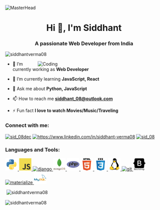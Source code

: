 
![MasterHead](https://media.giphy.com/headers/GitHub/w8ZJLtJbmuph.gif)

<h1 align="center">Hi 👋, I'm Siddhant</h1>
<h3 align="center">A passionate Web Developer from India</h3>

<p align="left"> <img src="https://komarev.com/ghpvc/?username=siddhantverma08&label=Profile%20views&color=0e75b6&style=flat" alt="siddhantverma08" /> </p>

<img align="right" alt="Coding" width="400" src="https://cdn.dribbble.com/users/1118376/screenshots/3604186/developer-dribbble.gif">

- 🔭 I’m currently working as **Web Developer**

- 🌱 I’m currently learning **JavaScript, React**

- 💬 Ask me about **Python, JavaScript**

- 📫 How to reach me **siddhant_08@outlook.com**

- ⚡ Fun fact **I love to watch Movies/Music/Traveling**


<h3 align="left">Connect with me:</h3>
<p align="left">
<a href="https://twitter.com/sid_08dec" target="blank"><img align="center" src="https://raw.githubusercontent.com/rahuldkjain/github-profile-readme-generator/master/src/images/icons/Social/twitter.svg" alt="sid_08dec" height="30" width="40" /></a>
<a href="https://linkedin.com/in/https://www.linkedin.com/in/siddhant-verma08" target="blank"><img align="center" src="https://raw.githubusercontent.com/rahuldkjain/github-profile-readme-generator/master/src/images/icons/Social/linked-in-alt.svg" alt="https://www.linkedin.com/in/siddhant-verma08" height="30" width="40" /></a>
<a href="https://www.leetcode.com/sid_08" target="blank"><img align="center" src="https://raw.githubusercontent.com/rahuldkjain/github-profile-readme-generator/master/src/images/icons/Social/leet-code.svg" alt="sid_08" height="30" width="40" /></a>
</p>
</p>

<h3 align="left">Languages and Tools:</h3>
<p align="left">
    <a href="https://www.python.org" target="_blank" rel="noreferrer">
		<img src="https://raw.githubusercontent.com/devicons/devicon/master/icons/python/python-original.svg" alt="python" width="40" height="40" />
	</a>
	<a href="https://developer.mozilla.org/en-US/docs/Web/JavaScript" target="_blank" rel="noreferrer">
		<img src="https://raw.githubusercontent.com/devicons/devicon/master/icons/javascript/javascript-original.svg" alt="javascript" width="40" height="40" />
	</a>
	<a href="https://www.djangoproject.com/" target="_blank" rel="noreferrer">
		<img src="https://cdn.worldvectorlogo.com/logos/django.svg" alt="django" width="40" height="40" />
	</a>
	<a href="https://www.mongodb.com/" target="_blank" rel="noreferrer">
		<img src="https://raw.githubusercontent.com/devicons/devicon/master/icons/mongodb/mongodb-original-wordmark.svg" alt="mongodb" width="40" height="40" />
	</a>
	<a href="https://www.php.net" target="_blank" rel="noreferrer">
		<img src="https://raw.githubusercontent.com/devicons/devicon/master/icons/php/php-original.svg" alt="php" width="40" height="40" />
	</a>
	<a href="https://www.w3.org/html/" target="_blank" rel="noreferrer">
		<img src="https://raw.githubusercontent.com/devicons/devicon/master/icons/html5/html5-original-wordmark.svg" alt="html5" width="40" height="40" />
	</a>
	<a href="https://www.w3schools.com/css/" target="_blank" rel="noreferrer">
		<img src="https://raw.githubusercontent.com/devicons/devicon/master/icons/css3/css3-original-wordmark.svg" alt="css3" width="40" height="40" />
	</a>
	<a href="https://www.linux.org/" target="_blank" rel="noreferrer">
		<img src="https://raw.githubusercontent.com/devicons/devicon/master/icons/linux/linux-original.svg" alt="linux" width="40" height="40" />
	</a>
	<a href="https://git-scm.com/" target="_blank" rel="noreferrer">
		<img src="https://www.vectorlogo.zone/logos/git-scm/git-scm-icon.svg" alt="git" width="40" height="40" />
	</a>
	<a href="https://getbootstrap.com" target="_blank" rel="noreferrer">
		<img src="https://raw.githubusercontent.com/devicons/devicon/master/icons/bootstrap/bootstrap-plain-wordmark.svg" alt="bootstrap" width="40" height="40" />
	</a>
	<a href="https://materializecss.com/" target="_blank" rel="noreferrer">
		<img src="https://raw.githubusercontent.com/prplx/svg-logos/5585531d45d294869c4eaab4d7cf2e9c167710a9/svg/materialize.svg" alt="materialize" width="40" height="40" />
	</a>
	<a href="https://www.mysql.com/" target="_blank" rel="noreferrer">
		<img src="https://raw.githubusercontent.com/devicons/devicon/master/icons/mysql/mysql-original-wordmark.svg" alt="mysql" width="40" height="40" />
	</a>
</p>


<p>&nbsp;<img align="center" src="https://github-readme-stats.vercel.app/api?username=siddhantverma08&show_icons=true&locale=en" alt="siddhantverma08" /></p>

<p><img align="center" src="https://github-readme-streak-stats.herokuapp.com/?user=siddhantverma08&" alt="siddhantverma08" /></p>
